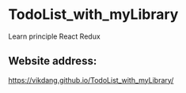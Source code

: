 # TodoList_with_myLibrary
Learn principle React Redux
## Website address:
https://vikdang.github.io/TodoList_with_myLibrary/
